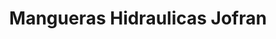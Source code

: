 ---
title: "Mangueras Hidraulicas Jofran"
url: /paraiso/mangueras-hidraulicas-jofran/
shop: Allgemein
---